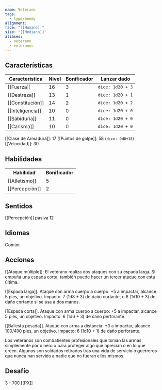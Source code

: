 ```yaml
---
name: Veterano
tags:
  - type/enemy
alignment: 
race: "[[Humano]]"
size: "[[Mediano]]"
aliases:
  - veterano
  - veteranos
---
```

## Características
| Característica | Nivel | Bonificador | Lanzar dado |
| ---- | ---- | ---- | ---- |
| [[Fuerza]] | 16 | 3 | `dice: 1d20 + 3` |
| [[Destreza]] | 13 | 1 | `dice: 1d20 + 1` |
| [[Constitución]] | 14 | 2 | `dice: 1d20 + 2` |
| [[Inteligencia]] | 10 | 0 | `dice: 1d20 + 0` |
| [[Sabiduría]] | 11 | 0 | `dice: 1d20 + 0` |
| [[Carisma]] | 10 | 0 | `dice: 1d20 + 0` |
[[Clase de Armadura]]: 17
[[Puntos de golpe]]: 58 (`dice: 9d8+18`)
[[Velocidad]]: 30
## Habilidades
| Habilidad | Bonificador |
| --------- | ----------- |
| [[Atletismo]]          | 5            |
| [[Percepción]]          | 2            |
## Sentidos

[[Percepción]] pasiva 12
## Idiomas
Común
## Acciones

[[Ataque múltiple]]: El veterano realiza dos ataques con su espada larga. Si empuña una espada corta, también puede hacer un tercer ataque con esta última.

[[Espada larga]]. Ataque con arma cuerpo a cuerpo: +5 a impactar, alcance 5 pies, un objetivo. Impacto: 7 (1d8 + 3) de daño cortante, u 8 (1d10 + 3) de daño cortante si se usa a dos manos.

[[Espada corta]]. Ataque con arma cuerpo a cuerpo: +5 a impactar, alcance 5 pies, un objetivo. Impacto: 6 (1d6 + 3) de daño perforante.

[[Ballesta pesada]]. Ataque con arma a distancia: +3 a impactar, alcance 100/400 pies, un objetivo. Impacto: 6 (1d10 + 1) de daño perforante.

Los veteranos son combatientes profesionales que toman las armas simplemente por dinero o para proteger algo que aprecian o en lo que creen. Algunos son soldados retirados tras una vida  de servicio o guerreros que nunca han servido a nadie que no fueran ellos mismos.
## Desafío

3 - 700 [[PX]]
